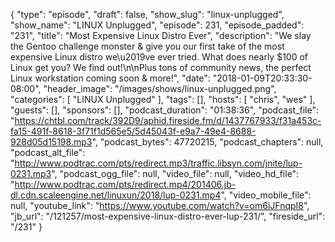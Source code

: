 {
  "type": "episode",
  "draft": false,
  "show_slug": "linux-unplugged",
  "show_name": "LINUX Unplugged",
  "episode": 231,
  "episode_padded": "231",
  "title": "Most Expensive Linux Distro Ever",
  "description": "We slay the Gentoo challenge monster & give you our first take of the most expensive Linux distro we\u2019ve ever tried. What does nearly $100 of Linux get you? We find out!\n\nPlus tons of community news, the perfect Linux workstation coming soon & more!",
  "date": "2018-01-09T20:33:30-08:00",
  "header_image": "/images/shows/linux-unplugged.png",
  "categories": [
    "LINUX Unplugged"
  ],
  "tags": [],
  "hosts": [
    "chris",
    "wes"
  ],
  "guests": [],
  "sponsors": [],
  "podcast_duration": "01:38:36",
  "podcast_file": "https://chtbl.com/track/392D9/aphid.fireside.fm/d/1437767933/f31a453c-fa15-491f-8618-3f71f1d565e5/5d45043f-e9a7-49e4-8688-928d05d15198.mp3",
  "podcast_bytes": 47720215,
  "podcast_chapters": null,
  "podcast_alt_file": "http://www.podtrac.com/pts/redirect.mp3/traffic.libsyn.com/jnite/lup-0231.mp3",
  "podcast_ogg_file": null,
  "video_file": null,
  "video_hd_file": "http://www.podtrac.com/pts/redirect.mp4/201406.jb-dl.cdn.scaleengine.net/linuxun/2018/lup-0231.mp4",
  "video_mobile_file": null,
  "youtube_link": "https://www.youtube.com/watch?v=om6iJFnqpI8",
  "jb_url": "/121257/most-expensive-linux-distro-ever-lup-231/",
  "fireside_url": "/231"
}

